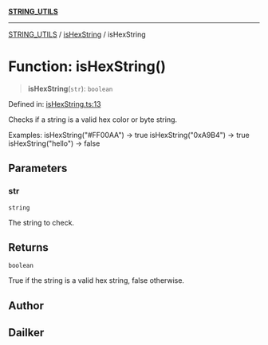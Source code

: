 [**STRING_UTILS**](../../README.md)

***

[STRING_UTILS](../../README.md) / [isHexString](../README.md) / isHexString

# Function: isHexString()

> **isHexString**(`str`): `boolean`

Defined in: [isHexString.ts:13](https://github.com/dailker/everyutil/blob/9ec04d41a381dab61073bf86e9abc70eaf55066d/src/string/isHexString.ts#L13)

Checks if a string is a valid hex color or byte string.

Examples:
  isHexString("#FF00AA") → true
  isHexString("0xA9B4") → true
  isHexString("hello") → false

## Parameters

### str

`string`

The string to check.

## Returns

`boolean`

True if the string is a valid hex string, false otherwise.

## Author

## Dailker
